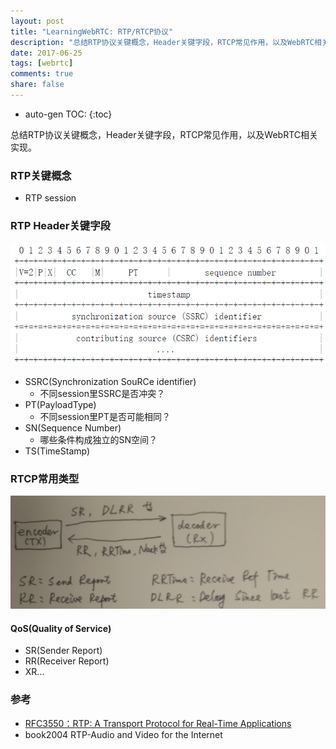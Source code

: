 ```yaml
---
layout: post
title: "LearningWebRTC: RTP/RTCP协议"
description: "总结RTP协议关键概念，Header关键字段，RTCP常见作用，以及WebRTC相关实现。"
date: 2017-06-25
tags: [webrtc]
comments: true
share: false
---
```


* auto-gen TOC:
{:toc}

总结RTP协议关键概念，Header关键字段，RTCP常见作用，以及WebRTC相关实现。

### RTP关键概念

 * RTP session

### RTP Header关键字段

![rtp_header](/images/LearningWebRTC/rtp_header.png)

 * SSRC(Synchronization SouRCe identifier)
   * 不同session里SSRC是否冲突？
 * PT(PayloadType)
   * 不同session里PT是否可能相同？
 * SN(Sequence Number)
   * 哪些条件构成独立的SN空间？
 * TS(TimeStamp)


### RTCP常用类型

![rtcp_packet_directions](/images/LearningWebRTC/rtcp_packet_directions.png)

#### QoS(Quality of Service)

 * SR(Sender Report)
 * RR(Receiver Report)
 * XR...

### 参考

 * [RFC3550：RTP: A Transport Protocol for Real-Time Applications](https://tools.ietf.org/html/rfc3550)
 * book2004 RTP-Audio and Video for the Internet














